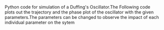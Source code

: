 Python code  for simulation of a Duffing's Oscillator.The Following code plots out the trajectory and the phase plot of the oscillator with the given parameters.The parameters can be changed to observe the impact of each individual parameter on the sytem 
